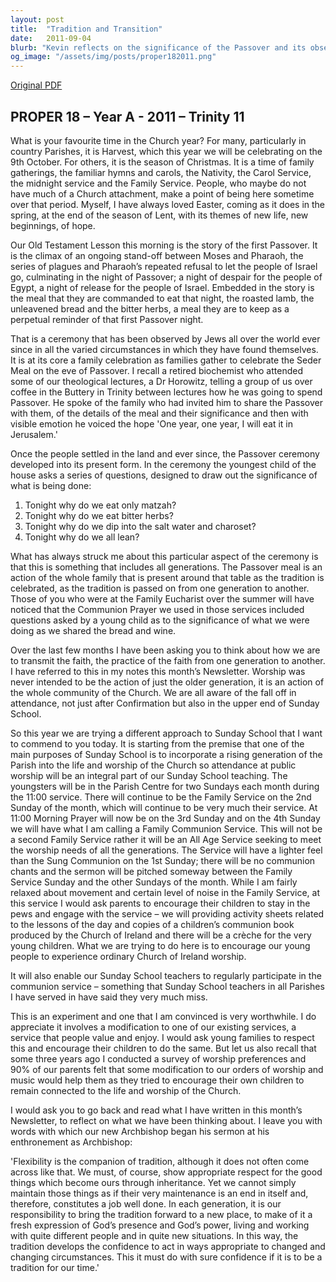 ```yaml
---
layout: post
title:  "Tradition and Transition"
date:   2011-09-04
blurb: "Kevin reflects on the significance of the Passover and its observance through generations, emphasizing the importance of passing traditions and faith from one generation to another. He introduces a new approach to Sunday School aimed at integrating young parishioners into the life and worship of the Church, while also addressing the need for flexibility in maintaining traditions to ensure they remain relevant and meaningful in contemporary times."
og_image: "/assets/img/posts/proper182011.png"
---
```

[Original PDF](/assets/pdf/proper182011.pdf)    
## PROPER 18 – Year A - 2011 – Trinity 11

What is your favourite time in the Church year? For many, particularly in country Parishes, it is Harvest, which this year we will be celebrating on the 9th October. For others, it is the season of Christmas. It is a time of family gatherings, the familiar hymns and carols, the Nativity, the Carol Service, the midnight service and the Family Service. People, who maybe do not have much of a Church attachment, make a point of being here sometime over that period. Myself, I have always loved Easter, coming as it does in the spring, at the end of the season of Lent, with its themes of new life, new beginnings, of hope.

Our Old Testament Lesson this morning is the story of the first Passover. It is the climax of an ongoing stand-off between Moses and Pharaoh, the series of plagues and Pharaoh’s repeated refusal to let the people of Israel go, culminating in the night of Passover; a night of despair for the people of Egypt, a night of release for the people of Israel. Embedded in the story is the meal that they are commanded to eat that night, the roasted lamb, the unleavened bread and the bitter herbs, a meal they are to keep as a perpetual reminder of that first Passover night.

That is a ceremony that has been observed by Jews all over the world ever since in all the varied circumstances in which they have found themselves. It is at its core a family celebration as families gather to celebrate the Seder Meal on the eve of Passover. I recall a retired biochemist who attended some of our theological lectures, a Dr Horowitz, telling a group of us over coffee in the Buttery in Trinity between lectures how he was going to spend Passover. He spoke of the family who had invited him to share the Passover with them, of the details of the meal and their significance and then with visible emotion he voiced the hope 'One year, one year, I will eat it in Jerusalem.'

Once the people settled in the land and ever since, the Passover ceremony developed into its present form. In the ceremony the youngest child of the house asks a series of questions, designed to draw out the significance of what is being done:

1. Tonight why do we eat only matzah?
2. Tonight why do we eat bitter herbs?
3. Tonight why do we dip into the salt water and charoset?
4. Tonight why do we all lean?

What has always struck me about this particular aspect of the ceremony is that this is something that includes all generations. The Passover meal is an action of the whole family that is present around that table as the tradition is celebrated, as the tradition is passed on from one generation to another. Those of you who were at the Family Eucharist over the summer will have noticed that the Communion Prayer we used in those services included questions asked by a young child as to the significance of what we were doing as we shared the bread and wine.

Over the last few months I have been asking you to think about how we are to transmit the faith, the practice of the faith from one generation to another. I have referred to this in my notes this month’s Newsletter. Worship was never intended to be the action of just the older generation, it is an action of the whole community of the Church. We are all aware of the fall off in attendance, not just after Confirmation but also in the upper end of Sunday School.

So this year we are trying a different approach to Sunday School that I want to commend to you today. It is starting from the premise that one of the main purposes of Sunday School is to incorporate a rising generation of the Parish into the life and worship of the Church so attendance at public worship will be an integral part of our Sunday School teaching. The youngsters will be in the Parish Centre for two Sundays each month during the 11:00 service. There will continue to be the Family Service on the 2nd Sunday of the month, which will continue to be very much their service. At 11:00 Morning Prayer will now be on the 3rd Sunday and on the 4th Sunday we will have what I am calling a Family Communion Service. This will not be a second Family Service rather it will be an All Age Service seeking to meet the worship needs of all the generations. The Service will have a lighter feel than the Sung Communion on the 1st Sunday; there will be no communion chants and the sermon will be pitched someway between the Family Service Sunday and the other Sundays of the month. While I am fairly relaxed about movement and certain level of noise in the Family Service, at this service I would ask parents to encourage their children to stay in the pews and engage with the service – we will providing activity sheets related to the lessons of the day and copies of a children’s communion book produced by the Church of Ireland and there will be a crèche for the very young children. What we are trying to do here is to encourage our young people to experience ordinary Church of Ireland worship.

It will also enable our Sunday School teachers to regularly participate in the communion service – something that Sunday School teachers in all Parishes I have served in have said they very much miss.

This is an experiment and one that I am convinced is very worthwhile. I do appreciate it involves a modification to one of our existing services, a service that people value and enjoy. I would ask young families to respect this and encourage their children to do the same. But let us also recall that some three years ago I conducted a survey of worship preferences and 90% of our parents felt that some modification to our orders of worship and music would help them as they tried to encourage their own children to remain connected to the life and worship of the Church.

I would ask you to go back and read what I have written in this month’s Newsletter, to reflect on what we have been thinking about. I leave you with words with which our new Archbishop began his sermon at his enthronement as Archbishop:

'Flexibility is the companion of tradition, although it does not often come across like that. We must, of course, show appropriate respect for the good things which become ours through inheritance. Yet we cannot simply maintain those things as if their very maintenance is an end in itself and, therefore, constitutes a job well done. In each generation, it is our responsibility to bring the tradition forward to a new place, to make of it a fresh expression of God’s presence and God’s power, living and working with quite different people and in quite new situations. In this way, the tradition develops the confidence to act in ways appropriate to changed and changing circumstances. This it must do with sure confidence if it is to be a tradition for our time.'
